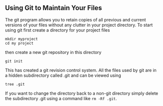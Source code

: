 ## Using Git to Maintain Your Files
The git program allows you to retain copies of all previous and current versions of your files without any clutter in your project directory. To start using git first create a directory for your project files
```
mkdir myproject
cd my project
```
then create a new git repository in this directory
```
git init
```
This has created a git revision control system. All the files used by git are in a hidden subdirectory called .git and can be viewed using 
```
tree .git
```
If you want to change the directory back to a non-git directory simply delete the subdirectory .git using a command like ```rm -Rf .git```.
